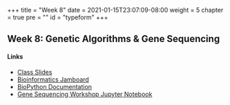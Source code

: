 +++
title = "Week 8"
date = 2021-01-15T23:07:09-08:00
weight = 5
chapter = true
pre = "<b></b>"
id = "typeform"
+++

## Week 8: Genetic Algorithms & Gene Sequencing

#### Links
  - [Class Slides](https://docs.google.com/presentation/d/1RXUPjfmuKe0-IXz7V3LMx3vOVyjs-pr1jXnBhuuGBIk/edit?usp=sharing)
  - [Bioinformatics Jamboard](https://jamboard.google.com/d/1MP0jqPHrYRfuG4nYOyrX5M8ujJpFXmWLFB_CuROOKUM/viewer)
  - [BioPython Documentation](https://biopython.org/wiki/Documentation)
  - [Gene Sequencing Workshop Jupyter Notebook](https://colab.research.google.com/drive/18QFO5wa31MmR01Lbcg0KQkK0Pj7Bgou3?usp=sharing)

